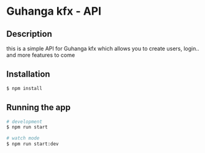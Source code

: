 #  Guhanga kfx - API

## Description

this is a simple API for Guhanga kfx which allows you to create users, login.. and more features to come


## Installation

```bash
$ npm install
```

## Running the app

```bash
# development
$ npm run start

# watch mode
$ npm run start:dev
```